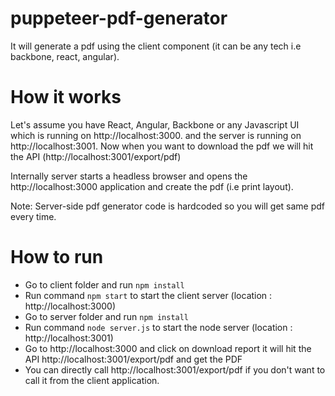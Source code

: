 # puppeteer-pdf-generator

It will generate a pdf using the client component (it can be any tech i.e backbone, react, angular).

# How it works

Let's assume you have React, Angular, Backbone or any Javascript UI which is running on http://localhost:3000. and the server is running on http://localhost:3001. Now when you want to download the pdf we will hit the API (http://localhost:3001/export/pdf)

Internally server starts a headless browser and opens the http://localhost:3000 application and create the pdf (i.e print layout). 

Note: Server-side pdf generator code is hardcoded so you will get same pdf every time.

# How to run

* Go to client folder and run `npm install`
* Run command `npm start` to start the client server (location : http://localhost:3000)
* Go to server folder and run `npm install`
* Run command `node server.js` to start the node server (location : http://localhost:3001)
* Go to http://localhost:3000 and click on download report it will hit the API http://localhost:3001/export/pdf and get the PDF
* You can directly call http://localhost:3001/export/pdf if you don't want to call it from the client application.

